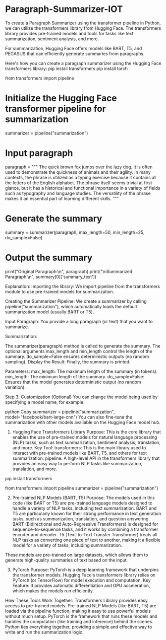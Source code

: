 # Paragraph-Summarizer-IOT
To create a Paragraph Summarizer using the transformer pipeline in Python, we can utilize the transformers library from Hugging Face. The transformers library provides pre-trained models and tools for tasks like text summarization, sentiment analysis, and more.

For summarization, Hugging Face offers models like BART, T5, and PEGASUS that can efficiently generate summaries from paragraphs.

Here's how you can create a paragraph summarizer using the Hugging Face transformers library:
pip install transformers
pip install torch

from transformers import pipeline

# Initialize the Hugging Face transformer pipeline for summarization
summarizer = pipeline("summarization")

# Input paragraph
paragraph = """
The quick brown fox jumps over the lazy dog. It is often used to demonstrate the quickness of animals and their agility. 
In many contexts, the phrase is utilized as a typing exercise because it contains all the letters of the English alphabet. 
The phrase itself seems trivial at first glance, but it has a historical and functional importance in a variety of fields such as 
typography and language studies. The versatility of the phrase makes it an essential part of learning different skills.
"""

# Generate the summary
summary = summarizer(paragraph, max_length=50, min_length=25, do_sample=False)

# Output the summary
print("Original Paragraph:\n", paragraph)
print("\nSummarized Paragraph:\n", summary[0]['summary_text'])


Explanation:
Importing the library: We import pipeline from the transformers module to use pre-trained models for summarization.

Creating the Summarizer Pipeline: We create a summarizer by calling pipeline("summarization"), which automatically loads the default summarization model (usually BART or T5).

Input Paragraph: You provide a long paragraph (or text) that you want to summarize.

Summarization:

The summarizer(paragraph) method is called to generate the summary. The optional arguments max_length and min_length control the length of the summary.
do_sample=False ensures deterministic outputs (no random sampling).
Display the Result: Finally, the summary is printed.

Parameters:
max_length: The maximum length of the summary (in tokens).
min_length: The minimum length of the summary.
do_sample=False: Ensures that the model generates deterministic output (no random variation).


Step 3: Customization (Optional)
You can change the model being used by specifying a model name, for example:

python
Copy
summarizer = pipeline("summarization", model="facebook/bart-large-cnn")
You can also fine-tune the summarization with other models available on the Hugging Face model hub.


1. Hugging Face Transformers Library
Purpose: This is the core library that enables the use of pre-trained models for natural language processing (NLP) tasks, such as text summarization, sentiment analysis, translation, and more.
Key Tool:
transformers: This is the main library used to interact with pre-trained models like BART, T5, and others for text summarization.
pipeline: A high-level API in the transformers library that provides an easy way to perform NLP tasks like summarization, translation, and more.

pip install transformers


from transformers import pipeline
summarizer = pipeline("summarization")

2. Pre-trained NLP Models (BART, T5)
Purpose: The models used in this code (like BART or T5) are pre-trained language models designed to handle a variety of NLP tasks, including text summarization.
BART and T5 are particularly known for their strong performance in text generation tasks, such as summarization, translation, and question answering.
BART (Bidirectional and Auto-Regressive Transformers) is designed for sequence-to-sequence tasks, and it works by combining a transformer encoder and decoder.
T5 (Text-to-Text Transfer Transformer) treats all NLP tasks as converting one piece of text to another, making it a flexible model for a variety of tasks, including summarization.

These models are pre-trained on large datasets, which allows them to generate high-quality summaries of text based on the input.

3. PyTorch
Purpose: PyTorch is a deep learning framework that underpins the transformer models. Hugging Face's transformers library relies on PyTorch (or TensorFlow) for model execution and computation.
Key Feature: It provides automatic differentiation and GPU acceleration, which makes the models run efficiently.

How These Tools Work Together:
Transformers Library provides easy access to pre-trained models.
Pre-trained NLP Models (like BART, T5) are loaded via the pipeline function, making it easy to use powerful models without much setup.
PyTorch is the framework that runs these models and handles the computation (like training and inference) behind the scenes.
Python ties everything together, providing a simple and effective way to write and run the summarization logic.
